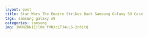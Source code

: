 ```yaml
---
layout: post
title: Star Wars The Empire Strikes Back Samsung Galaxy S9 Case
tags: samsung galaxy s9
categories: samsung
img: 1WHHZbN1Ejl0m_fVHXcLTJ4uLS-2n6itQ
---
```

